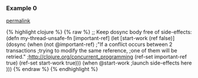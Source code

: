 ### Example 0
[permalink](#example-0)

{% highlight clojure %}
{% raw %}
;; Keep dosync body free of side-effects:
(defn my-thread-unsafe-fn [important-ref]
    (let [start-work (ref false)]
       (dosync
           (when (not @important-ref)
                ;"If a conflict occurs between 2 transactions
                ;trying to modify the same reference,
                ;one of them will be retried."
                ;http://clojure.org/concurrent_programming
                (ref-set important-ref true)
                (ref-set start-work true)))
        (when @start-work
             ;launch side-effects here
            )))
{% endraw %}
{% endhighlight %}


